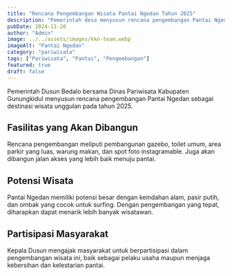 ```yaml
---
title: "Rencana Pengembangan Wisata Pantai Ngedan Tahun 2025"
description: "Pemerintah desa menyusun rencana pengembangan Pantai Ngedan sebagai destinasi wisata unggulan pada tahun 2025."
pubDate: 2024-11-20
author: "Admin"
image: ../../assets/images/kkn-team.webp
imageAlt: "Pantai Ngedan"
category: "pariwisata"
tags: ["Pariwisata", "Pantai", "Pengembangan"]
featured: true
draft: false
---
```


Pemerintah Dusun Bedalo bersama Dinas Pariwisata Kabupaten Gunungkidul menyusun rencana pengembangan Pantai Ngedan sebagai destinasi wisata unggulan pada tahun 2025.

## Fasilitas yang Akan Dibangun

Rencana pengembangan meliputi pembangunan gazebo, toilet umum, area parkir yang luas, warung makan, dan spot foto instagramable. Juga akan dibangun jalan akses yang lebih baik menuju pantai.

## Potensi Wisata

Pantai Ngedan memiliki potensi besar dengan keindahan alam, pasir putih, dan ombak yang cocok untuk surfing. Dengan pengembangan yang tepat, diharapkan dapat menarik lebih banyak wisatawan.

## Partisipasi Masyarakat

Kepala Dusun mengajak masyarakat untuk berpartisipasi dalam pengembangan wisata ini, baik sebagai pelaku usaha maupun menjaga kebersihan dan kelestarian pantai.
